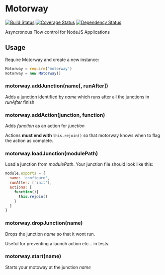 # Motorway

[![Build Status](https://travis-ci.org/Arcath/Motorway.svg?branch=master)](https://travis-ci.org/Arcath/Motorway) [![Coverage Status](https://coveralls.io/repos/Arcath/Motorway/badge.svg?branch=master&service=github)](https://coveralls.io/github/Arcath/Motorway?branch=master) [![Dependency Status](https://david-dm.org/arcath/Motorway.svg)](https://david-dm.org/arcath/Motorway)

Asyncronous Flow control for NodeJS Applications

## Usage

Require Motorway and create a new instance:

```javascript
Motorway = require('motorway')
motorway = new Motorway()
```

### motorway.addJunction(name[, runAfter])

Adds a junction identified by _name_ which runs after all the junctions in _runAfter_ finish

### motorway.addAction(junction, function)

Adds _function_ as an action for _junction_

Actions __must end with__ `this.rejoin()` so that motorway knows when to flag the action as complete.

### motorway.loadJunction(modulePath)

Load a junction from _modulePath_. Your junction file should look like this:

```javascript
module.exports = {
  name: 'configure',
  runAfter: ['init'],
  actions: [
    function(){
      this.rejoin()
    }
  ]
}
```

### motorway.dropJunction(name)

Drops the junction _name_ so that it wont run.

Useful for preventing a launch action etc... in tests.

### motorway.start(name)

Starts your motoway at the junction _name_
